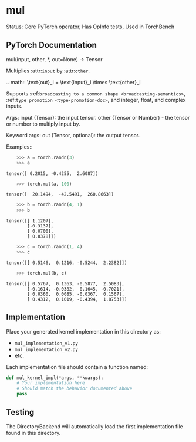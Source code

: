 # mul

Status: Core PyTorch operator, Has OpInfo tests, Used in TorchBench

## PyTorch Documentation

mul(input, other, *, out=None) -> Tensor

Multiplies :attr:`input` by :attr:`other`.


.. math::
    \text{out}_i = \text{input}_i \times \text{other}_i


Supports :ref:`broadcasting to a common shape <broadcasting-semantics>`,
:ref:`type promotion <type-promotion-doc>`, and integer, float, and complex inputs.

Args:
    input (Tensor): the input tensor.
    other (Tensor or Number) - the tensor or number to multiply input by.

Keyword args:
    out (Tensor, optional): the output tensor.

Examples::

```python
    >>> a = torch.randn(3)
    >>> a
```
    tensor([ 0.2015, -0.4255,  2.6087])
```python
    >>> torch.mul(a, 100)
```
    tensor([  20.1494,  -42.5491,  260.8663])

```python
    >>> b = torch.randn(4, 1)
    >>> b
```
    tensor([[ 1.1207],
            [-0.3137],
            [ 0.0700],
            [ 0.8378]])
```python
    >>> c = torch.randn(1, 4)
    >>> c
```
    tensor([[ 0.5146,  0.1216, -0.5244,  2.2382]])
```python
    >>> torch.mul(b, c)
```
    tensor([[ 0.5767,  0.1363, -0.5877,  2.5083],
            [-0.1614, -0.0382,  0.1645, -0.7021],
            [ 0.0360,  0.0085, -0.0367,  0.1567],
            [ 0.4312,  0.1019, -0.4394,  1.8753]])

## Implementation

Place your generated kernel implementation in this directory as:
- `mul_implementation_v1.py`
- `mul_implementation_v2.py`
- etc.

Each implementation file should contain a function named:
```python
def mul_kernel_impl(*args, **kwargs):
    # Your implementation here
    # Should match the behavior documented above
    pass
```

## Testing

The DirectoryBackend will automatically load the first implementation file found in this directory.
